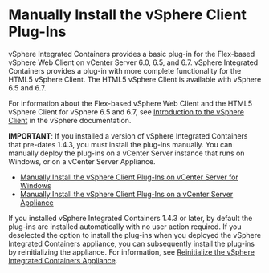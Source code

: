 # Manually Install the vSphere Client Plug-Ins #

vSphere Integrated Containers provides a basic plug-in for the Flex-based vSphere Web Client on vCenter Server 6.0, 6.5, and 6.7. vSphere Integrated Containers provides a plug-in with more complete functionality for the HTML5 vSphere Client. The HTML5 vSphere Client is available with vSphere 6.5 and 6.7. 

For information about the Flex-based vSphere Web Client and the HTML5 vSphere Client for vSphere 6.5 and 6.7, see [Introduction to the vSphere Client](https://pubs.vmware.com/vsphere-65/topic/com.vmware.wcsdk.pg.doc/GUID-3379D310-7802-4B62-8292-D11D928459FC.html) in the vSphere documentation.

**IMPORTANT**: If you installed a version of vSphere Integrated Containers that pre-dates 1.4.3, you must install the plug-ins manually.  You can manually deploy the plug-ins on a vCenter Server instance that runs on Windows, or on a vCenter Server Appliance.

* [Manually Install the vSphere Client Plug-Ins on vCenter Server for Windows](plugins_vc_windows.md)
* [Manually Install the vSphere Client Plug-Ins on a vCenter Server Appliance](plugins_vcsa.md)

If you installed vSphere Integrated Containers 1.4.3 or later, by default the plug-ins are installed automatically with no user action required. If you deselected the option to install the plug-ins when you deployed the vSphere Integrated Containers appliance, you can subsequently install the plug-ins by reinitializing the appliance. For information, see [Reinitialize the vSphere Integrated Containers Appliance](reinitialize_appliance.md).